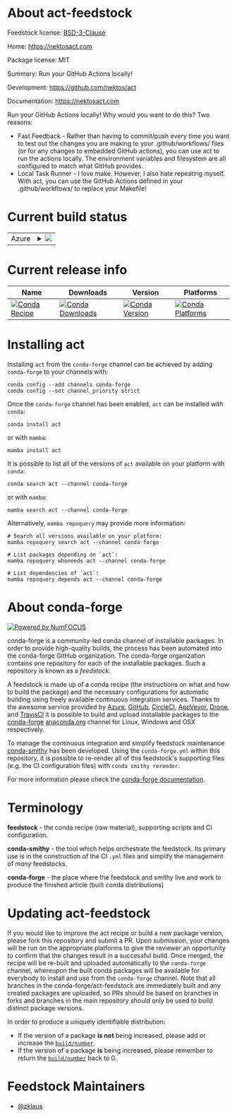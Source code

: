 About act-feedstock
===================

Feedstock license: [BSD-3-Clause](https://github.com/conda-forge/act-feedstock/blob/main/LICENSE.txt)

Home: https://nektosact.com

Package license: MIT

Summary: Run your GitHub Actions locally!

Development: https://github.com/nektos/act

Documentation: https://nektosact.com

Run your GitHub Actions locally! Why would you want to do this? Two reasons:
- Fast Feedback - Rather than having to commit/push every time you want to test out
  the changes you are making to your .github/workflows/ files (or for any changes to
  embedded GitHub actions), you can use act to run the actions locally. The environment
  variables and filesystem are all configured to match what GitHub provides.
- Local Task Runner - I love make. However, I also hate repeating myself. With act, you
  can use the GitHub Actions defined in your .github/workflows/ to replace your Makefile!


Current build status
====================


<table>
    
  <tr>
    <td>Azure</td>
    <td>
      <details>
        <summary>
          <a href="https://dev.azure.com/conda-forge/feedstock-builds/_build/latest?definitionId=22583&branchName=main">
            <img src="https://dev.azure.com/conda-forge/feedstock-builds/_apis/build/status/act-feedstock?branchName=main">
          </a>
        </summary>
        <table>
          <thead><tr><th>Variant</th><th>Status</th></tr></thead>
          <tbody><tr>
              <td>linux_64</td>
              <td>
                <a href="https://dev.azure.com/conda-forge/feedstock-builds/_build/latest?definitionId=22583&branchName=main">
                  <img src="https://dev.azure.com/conda-forge/feedstock-builds/_apis/build/status/act-feedstock?branchName=main&jobName=linux&configuration=linux%20linux_64_" alt="variant">
                </a>
              </td>
            </tr><tr>
              <td>linux_aarch64</td>
              <td>
                <a href="https://dev.azure.com/conda-forge/feedstock-builds/_build/latest?definitionId=22583&branchName=main">
                  <img src="https://dev.azure.com/conda-forge/feedstock-builds/_apis/build/status/act-feedstock?branchName=main&jobName=linux&configuration=linux%20linux_aarch64_" alt="variant">
                </a>
              </td>
            </tr><tr>
              <td>linux_ppc64le</td>
              <td>
                <a href="https://dev.azure.com/conda-forge/feedstock-builds/_build/latest?definitionId=22583&branchName=main">
                  <img src="https://dev.azure.com/conda-forge/feedstock-builds/_apis/build/status/act-feedstock?branchName=main&jobName=linux&configuration=linux%20linux_ppc64le_" alt="variant">
                </a>
              </td>
            </tr><tr>
              <td>osx_64</td>
              <td>
                <a href="https://dev.azure.com/conda-forge/feedstock-builds/_build/latest?definitionId=22583&branchName=main">
                  <img src="https://dev.azure.com/conda-forge/feedstock-builds/_apis/build/status/act-feedstock?branchName=main&jobName=osx&configuration=osx%20osx_64_" alt="variant">
                </a>
              </td>
            </tr><tr>
              <td>osx_arm64</td>
              <td>
                <a href="https://dev.azure.com/conda-forge/feedstock-builds/_build/latest?definitionId=22583&branchName=main">
                  <img src="https://dev.azure.com/conda-forge/feedstock-builds/_apis/build/status/act-feedstock?branchName=main&jobName=osx&configuration=osx%20osx_arm64_" alt="variant">
                </a>
              </td>
            </tr>
          </tbody>
        </table>
      </details>
    </td>
  </tr>
</table>

Current release info
====================

| Name | Downloads | Version | Platforms |
| --- | --- | --- | --- |
| [![Conda Recipe](https://img.shields.io/badge/recipe-act-green.svg)](https://anaconda.org/conda-forge/act) | [![Conda Downloads](https://img.shields.io/conda/dn/conda-forge/act.svg)](https://anaconda.org/conda-forge/act) | [![Conda Version](https://img.shields.io/conda/vn/conda-forge/act.svg)](https://anaconda.org/conda-forge/act) | [![Conda Platforms](https://img.shields.io/conda/pn/conda-forge/act.svg)](https://anaconda.org/conda-forge/act) |

Installing act
==============

Installing `act` from the `conda-forge` channel can be achieved by adding `conda-forge` to your channels with:

```
conda config --add channels conda-forge
conda config --set channel_priority strict
```

Once the `conda-forge` channel has been enabled, `act` can be installed with `conda`:

```
conda install act
```

or with `mamba`:

```
mamba install act
```

It is possible to list all of the versions of `act` available on your platform with `conda`:

```
conda search act --channel conda-forge
```

or with `mamba`:

```
mamba search act --channel conda-forge
```

Alternatively, `mamba repoquery` may provide more information:

```
# Search all versions available on your platform:
mamba repoquery search act --channel conda-forge

# List packages depending on `act`:
mamba repoquery whoneeds act --channel conda-forge

# List dependencies of `act`:
mamba repoquery depends act --channel conda-forge
```


About conda-forge
=================

[![Powered by
NumFOCUS](https://img.shields.io/badge/powered%20by-NumFOCUS-orange.svg?style=flat&colorA=E1523D&colorB=007D8A)](https://numfocus.org)

conda-forge is a community-led conda channel of installable packages.
In order to provide high-quality builds, the process has been automated into the
conda-forge GitHub organization. The conda-forge organization contains one repository
for each of the installable packages. Such a repository is known as a *feedstock*.

A feedstock is made up of a conda recipe (the instructions on what and how to build
the package) and the necessary configurations for automatic building using freely
available continuous integration services. Thanks to the awesome service provided by
[Azure](https://azure.microsoft.com/en-us/services/devops/), [GitHub](https://github.com/),
[CircleCI](https://circleci.com/), [AppVeyor](https://www.appveyor.com/),
[Drone](https://cloud.drone.io/welcome), and [TravisCI](https://travis-ci.com/)
it is possible to build and upload installable packages to the
[conda-forge](https://anaconda.org/conda-forge) [anaconda.org](https://anaconda.org/)
channel for Linux, Windows and OSX respectively.

To manage the continuous integration and simplify feedstock maintenance
[conda-smithy](https://github.com/conda-forge/conda-smithy) has been developed.
Using the ``conda-forge.yml`` within this repository, it is possible to re-render all of
this feedstock's supporting files (e.g. the CI configuration files) with ``conda smithy rerender``.

For more information please check the [conda-forge documentation](https://conda-forge.org/docs/).

Terminology
===========

**feedstock** - the conda recipe (raw material), supporting scripts and CI configuration.

**conda-smithy** - the tool which helps orchestrate the feedstock.
                   Its primary use is in the construction of the CI ``.yml`` files
                   and simplify the management of *many* feedstocks.

**conda-forge** - the place where the feedstock and smithy live and work to
                  produce the finished article (built conda distributions)


Updating act-feedstock
======================

If you would like to improve the act recipe or build a new
package version, please fork this repository and submit a PR. Upon submission,
your changes will be run on the appropriate platforms to give the reviewer an
opportunity to confirm that the changes result in a successful build. Once
merged, the recipe will be re-built and uploaded automatically to the
`conda-forge` channel, whereupon the built conda packages will be available for
everybody to install and use from the `conda-forge` channel.
Note that all branches in the conda-forge/act-feedstock are
immediately built and any created packages are uploaded, so PRs should be based
on branches in forks and branches in the main repository should only be used to
build distinct package versions.

In order to produce a uniquely identifiable distribution:
 * If the version of a package **is not** being increased, please add or increase
   the [``build/number``](https://docs.conda.io/projects/conda-build/en/latest/resources/define-metadata.html#build-number-and-string).
 * If the version of a package **is** being increased, please remember to return
   the [``build/number``](https://docs.conda.io/projects/conda-build/en/latest/resources/define-metadata.html#build-number-and-string)
   back to 0.

Feedstock Maintainers
=====================

* [@zklaus](https://github.com/zklaus/)

